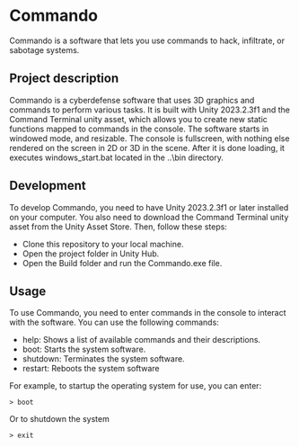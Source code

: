 # Commando

Commando is a software that lets you use commands to hack, infiltrate, or sabotage systems.

## Project description

Commando is a cyberdefense software that uses 3D graphics and commands to perform various tasks. It is built with Unity 2023.2.3f1 and the Command Terminal unity asset, which allows you to create new static functions mapped to commands in the console. The software starts in windowed mode, and resizable. The console is fullscreen, with nothing else rendered on the screen in 2D or 3D in the scene. After it is done loading, it executes windows_start.bat located in the ..\bin directory.

## Development

To develop Commando, you need to have Unity 2023.2.3f1 or later installed on your computer. You also need to download the Command Terminal unity asset from the Unity Asset Store. Then, follow these steps:

- Clone this repository to your local machine.
- Open the project folder in Unity Hub.
- Open the Build folder and run the Commando.exe file.

## Usage

To use Commando, you need to enter commands in the console to interact with the software. You can use the following commands:

- help: Shows a list of available commands and their descriptions.
- boot: Starts the system software.
- shutdown: Terminates the system software.
- restart: Reboots the system software

For example, to startup the operating system for use, you can enter:

```
> boot
```

Or to shutdown the system

```
> exit
```
